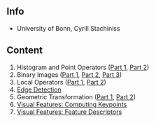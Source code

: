 ## Info
- University of Bonn, Cyrill Stachiniss

## Content
1. Histogram and Point Operators ([Part 1](https://www.youtube.com/watch?v=I9caK2ZKuTc&list=PLgnQpQtFTOGRsi5vzy9PiQpNWHjq-bKN1&index=5), [Part 2](https://www.youtube.com/watch?v=McMXZO4AZXk&list=PLgnQpQtFTOGRsi5vzy9PiQpNWHjq-bKN1&index=6))
2. Binary Images ([Part 1](https://www.youtube.com/watch?v=0BFjsjd_P94&list=PLgnQpQtFTOGRsi5vzy9PiQpNWHjq-bKN1&index=7), [Part 2](https://www.youtube.com/watch?v=IPbYkaUFC4k&list=PLgnQpQtFTOGRsi5vzy9PiQpNWHjq-bKN1&index=8), [Part 3](https://www.youtube.com/watch?v=oIxE3LfG8Mg&list=PLgnQpQtFTOGRsi5vzy9PiQpNWHjq-bKN1&index=9))
3. Local Operators ([Part 1](https://www.youtube.com/watch?v=ZRvq3gHcprI&list=PLgnQpQtFTOGRsi5vzy9PiQpNWHjq-bKN1&index=10), [Part 2](https://www.youtube.com/watch?v=sY3f3mbgMDw&list=PLgnQpQtFTOGRsi5vzy9PiQpNWHjq-bKN1&index=11))
4. [Edge Detection](https://www.youtube.com/watch?v=-541dRKaLRA&list=PLgnQpQtFTOGRsi5vzy9PiQpNWHjq-bKN1&index=12)
5. Geometric Transformation ([Part 1](https://www.youtube.com/watch?v=Qn9enAA5j38&list=PLgnQpQtFTOGRsi5vzy9PiQpNWHjq-bKN1&index=16), [Part 2](https://www.youtube.com/watch?v=Zypm4EQ9vvA&list=PLgnQpQtFTOGRsi5vzy9PiQpNWHjq-bKN1&index=17))
9. [Visual Features: Computing Keypoints](https://www.youtube.com/watch?v=nGya59Je4Bs&list=PLgnQpQtFTOGQh_J16IMwDlji18SWQ2PZ6&index=17)
10. [Visual Features: Feature Descriptors](https://www.youtube.com/watch?v=CMolhcwtGAU&list=PLgnQpQtFTOGQh_J16IMwDlji18SWQ2PZ6&index=20)
